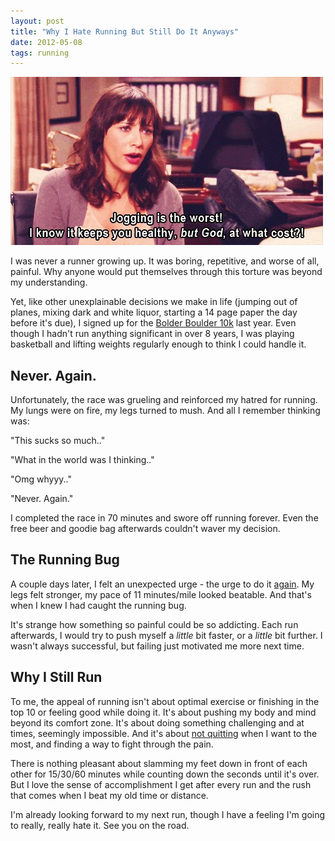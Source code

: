 ```yaml
---
layout: post
title: "Why I Hate Running But Still Do It Anyways"
date: 2012-05-08
tags: running
---
```


![parks and recreation jogging is the worst](/assets/jogging_worst.jpg)

I was never a runner growing up. It was boring, repetitive, and worse of all, painful. Why anyone would put themselves through this torture was beyond my understanding.

Yet, like other unexplainable decisions we make in life (jumping out of planes, mixing dark and white liquor, starting a 14 page paper the day before it's due), I signed up for the [Bolder Boulder 10k][2] last year. Even though I hadn't run anything significant in over 8 years, I was playing basketball and lifting weights regularly enough to think I could handle it.

## Never. Again. ##

Unfortunately, the race was grueling and reinforced my hatred for running. My lungs were on fire, my legs turned to mush. And all I remember thinking was:

"This sucks so much.."

"What in the world was I thinking.."

"Omg whyyy.."

"Never. Again."

I completed the race in 70 minutes and swore off running forever. Even the free beer and goodie bag afterwards couldn't waver my decision.

## The Running Bug ##

A couple days later, I felt an unexpected urge - the urge to do it <u>again</u>. My legs felt stronger, my pace of 11 minutes/mile looked beatable. And that's when I knew I had caught the running bug.

It's strange how something so painful could be so addicting. Each run afterwards, I would try to push myself a *little* bit faster, or a *little* bit further. I wasn't always successful, but failing just motivated me more next time.

## Why I Still Run ##

To me, the appeal of running isn't about optimal exercise or finishing in the top 10 or feeling good while doing it. It's about pushing my body and mind beyond its comfort zone. It's about doing something challenging and at times, seemingly impossible. And it's about [not quitting][1] when I want to the most, and finding a way to fight through the pain.

There is nothing pleasant about slamming my feet down in front of each other for 15/30/60 minutes while counting down the seconds until it's over. But I love the sense of accomplishment I get after every run and the rush that comes when I beat my old time or distance.

I'm already looking forward to my next run, though I have a feeling I'm going to really, really hate it. See you on the road.

[1]: /money-in-the-bank.html
[2]: http://bolderboulder.com/
